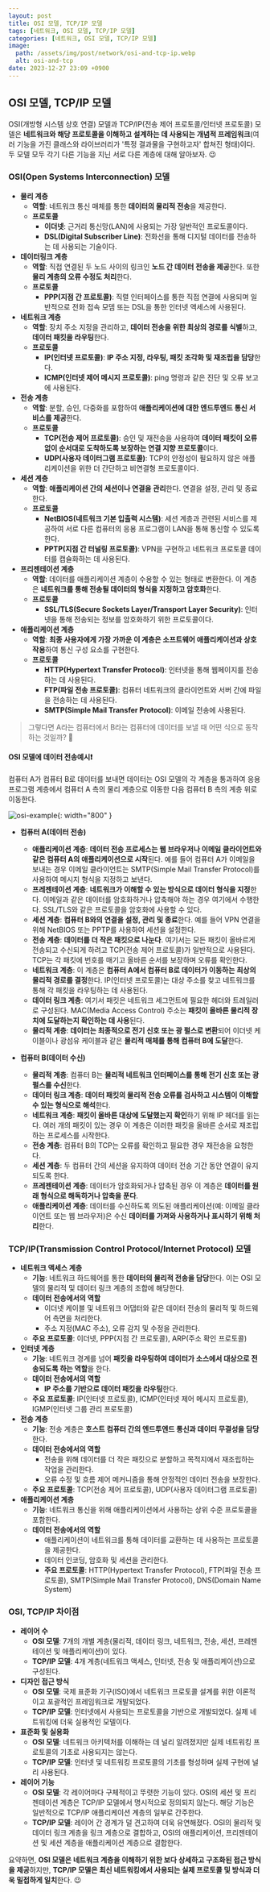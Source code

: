 ```yaml
---
layout: post
title: OSI 모델, TCP/IP 모델
tags: [네트워크, OSI 모델, TCP/IP 모델]
categories: [네트워크, OSI 모델, TCP/IP 모델]
image:
  path: /assets/img/post/network/osi-and-tcp-ip.webp
  alt: osi-and-tcp
date: 2023-12-27 23:09 +0900
---
```


## OSI 모델, TCP/IP 모델

OSI(개방형 시스템 상호 연결) ​​모델과 TCP/IP(전송 제어 프로토콜/인터넷 프로토콜) 모델은 **네트워크와 해당 프로토콜을 이해하고 설계하는 데 사용되는 개념적 프레임워크**(여러 기능을 가진 클래스와 라이브러리가 '특정 결과물을 구현하고자' 합쳐진 형태)이다. 두 모델 모두 각기 다른 기능을 지닌 서로 다른 계층에 대해 알아보자. 😉

### OSI(Open Systems Interconnection) 모델

- **물리 계층**
  - **역할**: 네트워크 통신 매체를 통한 **데이터의 물리적 전송**을 제공한다.
  - **프로토콜**
    - **이더넷**: 근거리 통신망(LAN)에 사용되는 가장 일반적인 프로토콜이다.
    - **DSL(Digital Subscriber Line)**: 전화선을 통해 디지털 데이터를 전송하는 데 사용되는 기술이다.
- **데이터링크 계층**
  - **역할**: 직접 연결된 두 노드 사이의 링크인 **노드 간 데이터 전송을 제공**한다. 또한 **물리 계층의 오류 수정도 처리**한다.
  - **프로토콜**
    - **PPP(지점 간 프로토콜)**: 직렬 인터페이스를 통한 직접 연결에 사용되며 일반적으로 전화 접속 모뎀 또는 DSL을 통한 인터넷 액세스에 사용된다.
- **네트워크 계층**
  - **역할**: 장치 주소 지정을 관리하고, **데이터 전송을 위한 최상의 경로를 식별**하고, **데이터 패킷을 라우팅**한다.
  - **프로토콜**
    - **IP(인터넷 프로토콜)**: **IP 주소 지정, 라우팅, 패킷 조각화 및 재조립을 담당**한다.
    - **ICMP(인터넷 제어 메시지 프로토콜)**: ping 명령과 같은 진단 및 오류 보고에 사용된다.
- **전송 계층**
  - **역할**: 분할, 승인, 다중화를 포함하여 **애플리케이션에 대한 엔드투엔드 통신 서비스를 제공**한다.
  - **프로토콜**
    - **TCP(전송 제어 프로토콜)**: 승인 및 재전송을 사용하여 **데이터 패킷이 오류 없이 순서대로 도착하도록 보장하는 연결 지향 프로토콜**이다.
    - **UDP(사용자 데이터그램 프로토콜)**: TCP의 안정성이 필요하지 않은 애플리케이션을 위한 더 간단하고 비연결형 프로토콜이다.
- **세션 계층**
  - **역할**: **애플리케이션 간의 세션이나 연결을 관리**한다. 연결을 설정, 관리 및 종료한다.
  - **프로토콜**
    - **NetBIOS(네트워크 기본 입출력 시스템)**: 세션 계층과 관련된 서비스를 제공하여 서로 다른 컴퓨터의 응용 프로그램이 LAN을 통해 통신할 수 있도록 한다.
    - **PPTP(지점 간 터널링 프로토콜)**: VPN을 구현하고 네트워크 프로토콜 데이터를 캡슐화하는 데 사용된다.
- **프리젠테이션 계층**
  - **역할**: 데이터를 애플리케이션 계층이 수용할 수 있는 형태로 변환한다. 이 계층은 **네트워크를 통해 전송될 데이터의 형식을 지정하고 암호화**한다.
  - **프로토콜**
    - **SSL/TLS(Secure Sockets Layer/Transport Layer Security)**: 인터넷을 통해 전송되는 정보를 암호화하기 위한 프로토콜이다.
- **애플리케이션 계층**
  - **역할**: **최종 사용자에게 가장 가까운 이 계층은 소프트웨어 애플리케이션과 상호 작용**하여 통신 구성 요소를 구현한다.
  - **프로토콜**
    - **HTTP(Hypertext Transfer Protocol)**: 인터넷을 통해 웹페이지를 전송하는 데 사용된다.
    - **FTP(파일 전송 프로토콜)**: 컴퓨터 네트워크의 클라이언트와 서버 간에 파일을 전송하는 데 사용된다.
    - **SMTP(Simple Mail Transfer Protocol)**: 이메일 전송에 사용된다.

> 그렇다면 A라는 컴퓨터에서 B라는 컴퓨터에 데이터를 보낼 때 어떤 식으로 동작하는 것일까? 🧐

#### OSI 모델에 데이터 전송예시❗️

컴퓨터 A가 컴퓨터 B로 데이터를 보내면 데이터는 OSI 모델의 각 계층을 통과하여 응용 프로그램 계층에서 컴퓨터 A 측의 물리 계층으로 이동한 다음 컴퓨터 B 측의 계층 위로 이동한다.

![osi-example](/assets/img/post/network/osi-example.png){: width="800" }

- **컴퓨터 A(데이터 전송)**

  - **애플리케이션 계층**: **데이터 전송 프로세스는 웹 브라우저나 이메일 클라이언트와 같은 컴퓨터 A의 애플리케이션으로 시작**된다. 예를 들어 컴퓨터 A가 이메일을 보내는 경우 이메일 클라이언트는 SMTP(Simple Mail Transfer Protocol)를 사용하여 메시지 형식을 지정하고 보낸다.
  - **프레젠테이션 계층**: **네트워크가 이해할 수 있는 방식으로 데이터 형식을 지정**한다. 이메일과 같은 데이터를 암호화하거나 압축해야 하는 경우 여기에서 수행한다. SSL/TLS와 같은 프로토콜을 암호화에 사용할 수 있다.
  - **세션 계층**: **컴퓨터 B와의 연결을 설정, 관리 및 종료**한다. 예를 들어 VPN 연결을 위해 NetBIOS 또는 PPTP를 사용하여 세션을 설정한다.
  - **전송 계층**: **데이터를 더 작은 패킷으로 나눈다**. 여기서는 모든 패킷이 올바르게 전송되고 수신되게 하려고 TCP(전송 제어 프로토콜)가 일반적으로 사용된다. TCP는 각 패킷에 번호를 매기고 올바른 순서를 보장하며 오류를 확인한다.
  - **네트워크 계층**: 이 계층은 **컴퓨터 A에서 컴퓨터 B로 데이터가 이동하는 최상의 물리적 경로를 결정**한다. IP(인터넷 프로토콜)는 대상 주소를 찾고 네트워크를 통해 각 패킷을 라우팅하는 데 사용된다.
  - **데이터 링크 계층**: 여기서 패킷은 네트워크 세그먼트에 필요한 헤더와 트레일러로 구성된다. MAC(Media Access Control) 주소는 **패킷이 올바른 물리적 장치에 도달하는지 확인하는 데 사용**된다.
  - **물리적 계층**: **데이터는 최종적으로 전기 신호 또는 광 펄스로 변환**되어 이더넷 케이블이나 광섬유 케이블과 같은 **물리적 매체를 통해 컴퓨터 B에 도달**한다.

- **컴퓨터 B(데이터 수신)**
  - **물리적 계층**: 컴퓨터 B는 **물리적 네트워크 인터페이스를 통해 전기 신호 또는 광 펄스를 수신**한다.
  - **데이터 링크 계층**: **데이터 패킷의 물리적 전송 오류를 검사하고 시스템이 이해할 수 있는 형식으로 해석**한다.
  - **네트워크 계층**: **패킷이 올바른 대상에 도달했는지 확인**하기 위해 IP 헤더를 읽는다. 여러 개의 패킷이 있는 경우 이 계층은 이러한 패킷을 올바른 순서로 재조립하는 프로세스를 시작한다.
  - **전송 계층**: 컴퓨터 B의 TCP는 오류를 확인하고 필요한 경우 재전송을 요청한다.
  - **세션 계층**: 두 컴퓨터 간의 세션을 유지하여 데이터 전송 기간 동안 연결이 유지되도록 한다.
  - **프레젠테이션 계층**: 데이터가 암호화되거나 압축된 경우 이 계층은 **데이터를 원래 형식으로 해독하거나 압축을 푼다**.
  - **애플리케이션 계층**: 데이터를 수신하도록 의도된 애플리케이션(예: 이메일 클라이언트 또는 웹 브라우저)은 수신 **데이터를 가져와 사용하거나 표시하기 위해 처리**한다.

### TCP/IP(Transmission Control Protocol/Internet Protocol) 모델

- **네트워크 액세스 계층**
  - **기능**: 네트워크 하드웨어를 통한 **데이터의 물리적 전송을 담당**한다. 이는 OSI 모델의 물리적 및 데이터 링크 계층의 조합에 해당한다.
  - **데이터 전송에서의 역할**
    - 이더넷 케이블 및 네트워크 어댑터와 같은 데이터 전송의 물리적 및 하드웨어 측면을 처리한다.
    - 주소 지정(MAC 주소), 오류 감지 및 수정을 관리한다.
  - **주요 프로토콜**: 이더넷, PPP(지점 간 프로토콜), ARP(주소 확인 프로토콜)
- **인터넷 계층**
  - **기능**: 네트워크 경계를 넘어 **패킷을 라우팅하여 데이터가 소스에서 대상으로 전송되도록 하는 역할**을 한다.
  - **데이터 전송에서의 역할**
    - **IP 주소를 기반으로 데이터 패킷을 라우팅**한다.
  - **주요 프로토콜**: IP(인터넷 프로토콜), ICMP(인터넷 제어 메시지 프로토콜), IGMP(인터넷 그룹 관리 프로토콜)
- **전송 계층**
  - **기능**: 전송 계층은 **호스트 컴퓨터 간의 엔드투엔드 통신과 데이터 무결성을 담당**한다.
  - **데이터 전송에서의 역할**
    - 전송을 위해 데이터를 더 작은 패킷으로 분할하고 목적지에서 재조립하는 작업을 관리한다.
    - 오류 수정 및 흐름 제어 메커니즘을 통해 안정적인 데이터 전송을 보장한다.
  - **주요 프로토콜**: TCP(전송 제어 프로토콜), UDP(사용자 데이터그램 프로토콜)
- **애플리케이션 계층**
  - **기능**: 네트워크 통신을 위해 애플리케이션에서 사용하는 상위 수준 프로토콜을 포함한다.
  - **데이터 전송에서의 역할**
    - 애플리케이션이 네트워크를 통해 데이터를 교환하는 데 사용하는 프로토콜을 제공한다.
    - 데이터 인코딩, 암호화 및 세션을 관리한다.
    - **주요 프로토콜**: HTTP(Hypertext Transfer Protocol), FTP(파일 전송 프로토콜), SMTP(Simple Mail Transfer Protocol), DNS(Domain Name System)

### OSI, TCP/IP 차이점

- **레이어 수**
  - **OSI 모델**: 7개의 개별 계층(물리적, 데이터 링크, 네트워크, 전송, 세션, 프레젠테이션 및 애플리케이션)이 있다.
  - **TCP/IP 모델**: 4개 계층(네트워크 액세스, 인터넷, 전송 및 애플리케이션)으로 구성된다.
- **디자인 접근 방식**
  - **OSI 모델**: 국제 표준화 기구(ISO)에서 네트워크 프로토콜 설계를 위한 이론적이고 포괄적인 프레임워크로 개발되었다.
  - **TCP/IP 모델**: 인터넷에서 사용되는 프로토콜을 기반으로 개발되었다. 실제 네트워킹에 더욱 실용적인 모델이다.
- **표준화 및 실용화**
  - **OSI 모델**: 네트워크 아키텍처를 이해하는 데 널리 알려졌지만 실제 네트워킹 프로토콜의 기초로 사용되지는 않는다.
  - **TCP/IP 모델**: 인터넷 및 네트워킹 프로토콜의 기초를 형성하며 실제 구현에 널리 사용된다.
- **레이어 기능**
  - **OSI 모델**: 각 레이어마다 구체적이고 뚜렷한 기능이 있다. OSI의 세션 및 프리젠테이션 계층은 TCP/IP 모델에서 명시적으로 정의되지 않는다. 해당 기능은 일반적으로 TCP/IP 애플리케이션 계층의 일부로 간주한다.
  - **TCP/IP 모델**: 레이어 간 경계가 덜 견고하여 더욱 유연해졌다. OSI의 물리적 및 데이터 링크 계층을 링크 계층으로 결합하고, OSI의 애플리케이션, 프리젠테이션 및 세션 계층을 애플리케이션 계층으로 결합한다.

요약하면, **OSI 모델은 네트워크 계층을 이해하기 위한 보다 상세하고 구조화된 접근 방식을 제공**하지만, **TCP/IP 모델은 최신 네트워킹에서 사용되는 실제 프로토콜 및 방식과 더욱 밀접하게 일치**한다. 😉
